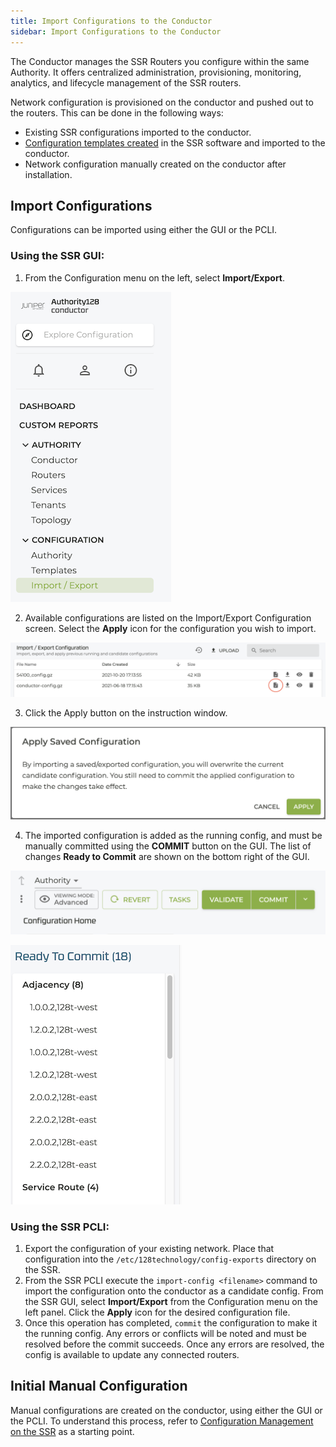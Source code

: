 ```yaml
---
title: Import Configurations to the Conductor
sidebar: Import Configurations to the Conductor
---
```

 
The Conductor manages the SSR Routers you configure within the same Authority. It offers centralized administration, provisioning, monitoring, analytics, and lifecycle management of the SSR routers. 

Network configuration is provisioned on the conductor and pushed out to the routers. This can be done in the following ways:

- Existing SSR configurations imported to the conductor. 
- [Configuration templates created](config_templates.md) in the SSR software and imported to the conductor.
- Network configuration manually created on the conductor after installation. 

## Import Configurations

Configurations can be imported using either the GUI or the PCLI.

### Using the SSR GUI:

1. From the Configuration menu on the left, select **Import/Export**.

![Config Import Menu](/img/conductor_config_import_gui.png)

2. Available configurations are listed on the Import/Export Configuration screen. Select the **Apply** icon for the configuration you wish to import. 

![Import Export List](/img/conductor_config_import_gui2.png)

3. Click the Apply button on the instruction window.

![Apply Config Instructions](/img/conductor_config_import_gui3.png)

4. The imported configuration is added as the running config, and must be manually committed using the **COMMIT** button on the GUI. The list of changes **Ready to Commit** are shown on the bottom right of the GUI. 

![Commit Button](/img/conductor_config_import_gui3a.png)

![Ready to Commit](/img/conductor_config_import_gui4.png)

### Using the SSR PCLI:

1. Export the configuration of your existing network. Place that configuration into the `/etc/128technology/config-exports` directory on the SSR.
2. From the SSR PCLI execute the `import-config <filename>` command to import the configuration onto the conductor as a candidate config.
	From the SSR GUI, select **Import/Export** from the Configuration menu on the left panel.
	Click the **Apply** icon for the desired configuration file. 
3. Once this operation has completed, `commit` the configuration to make it the running config. Any errors or conflicts will be noted and must be resolved before the commit succeeds. Once any errors are resolved, the config is available to update any connected routers. 

## Initial Manual Configuration

Manual configurations are created on the conductor, using either the GUI or the PCLI. To understand this process, refer to [Configuration Management on the SSR](config_basics.md) as a starting point. 

